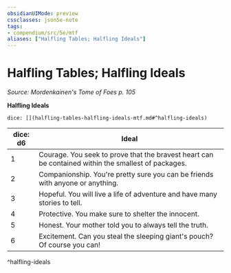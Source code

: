 ```yaml
---
obsidianUIMode: preview
cssclasses: json5e-note
tags:
- compendium/src/5e/mtf
aliases: ["Halfling Tables; Halfling Ideals"]
---
```

# Halfling Tables; Halfling Ideals
*Source: Mordenkainen's Tome of Foes p. 105* 

**Halfling Ideals**

`dice: [](halfling-tables-halfling-ideals-mtf.md#^halfling-ideals)`

| dice: d6 | Ideal |
|----------|-------|
| 1 | Courage. You seek to prove that the bravest heart can be contained within the smallest of packages. |
| 2 | Companionship. You're pretty sure you can be friends with anyone or anything. |
| 3 | Hopeful. You will live a life of adventure and have many stories to tell. |
| 4 | Protective. You make sure to shelter the innocent. |
| 5 | Honest. Your mother told you to always tell the truth. |
| 6 | Excitement. Can you steal the sleeping giant's pouch? Of course you can! |
^halfling-ideals
